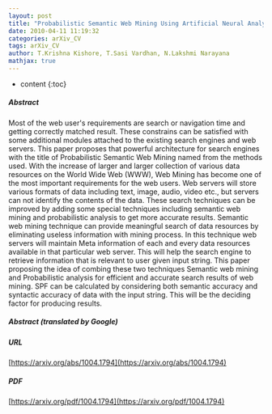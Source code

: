 ```yaml
---
layout: post
title: "Probabilistic Semantic Web Mining Using Artificial Neural Analysis"
date: 2010-04-11 11:19:32
categories: arXiv_CV
tags: arXiv_CV
author: T.Krishna Kishore, T.Sasi Vardhan, N.Lakshmi Narayana
mathjax: true
---
```


* content
{:toc}

##### Abstract
Most of the web user's requirements are search or navigation time and getting correctly matched result. These constrains can be satisfied with some additional modules attached to the existing search engines and web servers. This paper proposes that powerful architecture for search engines with the title of Probabilistic Semantic Web Mining named from the methods used. With the increase of larger and larger collection of various data resources on the World Wide Web (WWW), Web Mining has become one of the most important requirements for the web users. Web servers will store various formats of data including text, image, audio, video etc., but servers can not identify the contents of the data. These search techniques can be improved by adding some special techniques including semantic web mining and probabilistic analysis to get more accurate results. Semantic web mining technique can provide meaningful search of data resources by eliminating useless information with mining process. In this technique web servers will maintain Meta information of each and every data resources available in that particular web server. This will help the search engine to retrieve information that is relevant to user given input string. This paper proposing the idea of combing these two techniques Semantic web mining and Probabilistic analysis for efficient and accurate search results of web mining. SPF can be calculated by considering both semantic accuracy and syntactic accuracy of data with the input string. This will be the deciding factor for producing results.

##### Abstract (translated by Google)


##### URL
[https://arxiv.org/abs/1004.1794](https://arxiv.org/abs/1004.1794)

##### PDF
[https://arxiv.org/pdf/1004.1794](https://arxiv.org/pdf/1004.1794)

